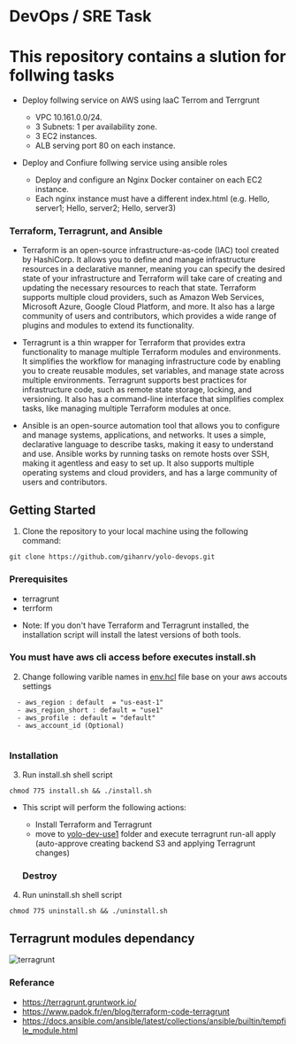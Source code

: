 # DevOps / SRE Task

# This repository contains a slution for follwing tasks

* Deploy follwing service on AWS using IaaC Terrom and Terrgrunt
  - VPC 10.161.0.0/24.
  - 3 Subnets: 1 per availability zone.
  - 3 EC2 instances.
  - ALB serving port 80 on each instance.

* Deploy and Confiure follwing service using ansible roles
  -  Deploy and configure an Nginx Docker container on each EC2 instance.
  - Each nginx instance must have a different index.html (e.g. Hello, server1; Hello, server2; Hello, server3)

### Terraform, Terragrunt, and Ansible

* Terraform is an open-source infrastructure-as-code (IAC) tool created by HashiCorp. It allows you to define and manage infrastructure resources in a declarative manner, meaning you can specify the desired state of your infrastructure and Terraform will take care of creating and updating the necessary resources to reach that state. Terraform supports multiple cloud providers, such as Amazon Web Services, Microsoft Azure, Google Cloud Platform, and more. It also has a large community of users and contributors, which provides a wide range of plugins and modules to extend its functionality.

* Terragrunt is a thin wrapper for Terraform that provides extra functionality to manage multiple Terraform modules and environments. It simplifies the workflow for managing infrastructure code by enabling you to create reusable modules, set variables, and manage state across multiple environments. Terragrunt supports best practices for infrastructure code, such as remote state storage, locking, and versioning. It also has a command-line interface that simplifies complex tasks, like managing multiple Terraform modules at once.


* Ansible is an open-source automation tool that allows you to configure and manage systems, applications, and networks. It uses a simple, declarative language to describe tasks, making it easy to understand and use.
Ansible works by running tasks on remote hosts over SSH, making it agentless and easy to set up. It also supports multiple operating systems and cloud providers, and has a large community of users and contributors.



## Getting Started
1. Clone the repository to your local machine using the following command:
```
git clone https://github.com/gihanrv/yolo-devops.git
```

### Prerequisites
  - terragrunt
  - terrform
* Note: If you don't have Terraform and Terragrunt installed, the installation script will install the latest versions of both tools.
  
### You must have aws cli access before executes install.sh 

2. Change following varible names in [env.hcl](yolo-dev-use1/env.hcl) file base on your aws accouts settings
```
  - aws_region : default  = "us-east-1"
  - aws_region_short : default = "use1"
  - aws_profile : default = "default"
  - aws_account_id (Optional) 
  

```
### Installation
3. Run install.sh shell script 
```
chmod 775 install.sh && ./install.sh
```
* This script will perform the following actions:
  - Install Terraform and Terragrunt
  - move to [yolo-dev-use1](yolo-dev-use1) folder and execute terragrunt run-all apply (auto-approve creating backend S3 and applying Terragrunt changes)
   
  ### Destroy
4. Run uninstall.sh shell script 
```
chmod 775 uninstall.sh && ./uninstall.sh
```
 ## Terragrunt modules dependancy
![terragrunt](https://user-images.githubusercontent.com/29304495/233380438-f9286a8b-e65c-4883-9b24-f44490f44fcb.svg)

### Referance 
  - https://terragrunt.gruntwork.io/
  - https://www.padok.fr/en/blog/terraform-code-terragrunt
  - https://docs.ansible.com/ansible/latest/collections/ansible/builtin/tempfile_module.html

